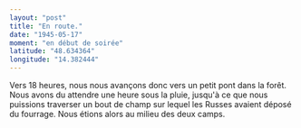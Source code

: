 ```yaml
---
layout: "post"
title: "En route."
date: "1945-05-17"
moment: "en début de soirée"
latitude: "48.634364"
longitude: "14.382444"
---
```


Vers 18 heures, nous nous avançons donc vers un petit pont dans la forêt. Nous avons du attendre une heure sous la pluie, jusqu'à ce que nous puissions traverser un bout de champ sur lequel les Russes avaient déposé du fourrage. Nous étions alors au milieu des deux camps.


<div class="histoire"></div>

<div class="commentaire"></div>